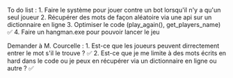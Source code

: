 To do list : 
    1. Faire le système pour jouer contre un bot lorsqu'il n'y a qu'un seul joueur
    2. Récupérer des mots de façon aléatoire via une api sur un dictionnaire en ligne
    3. Optimiser le code (play_again(), get_players_name) ✅
    4. Faire un hangman.exe pour pouvoir lancer le jeu

Demander à M. Courcelle : 
    1. Est-ce que les joueurs peuvent dirrectement entrer le mot s'il le trouve ? ✅
    2. Est-ce que je me limite à des mots écrits en hard dans le code ou je peux en récupérer via un dictionnaire en ligne ou autre ? ✅